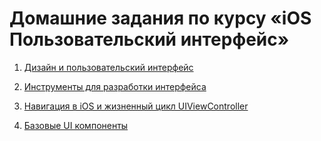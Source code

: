 # Домашние задания по курсу «iOS Пользовательский интерфейс»

1. [Дизайн и пользовательский интерфейс](./Design_and_user_interface/README.md)

2. [Инструменты для разработки интерфейса](./Interface_development_tools/README.md)

3. [Навигация в iOS и жизненный цикл UIViewController](./IOS_Navigation_and_the_UIViewController_Lifecycle/README.md)

4. [Базовые UI компоненты](./Basic_UI_components/README.MD)
